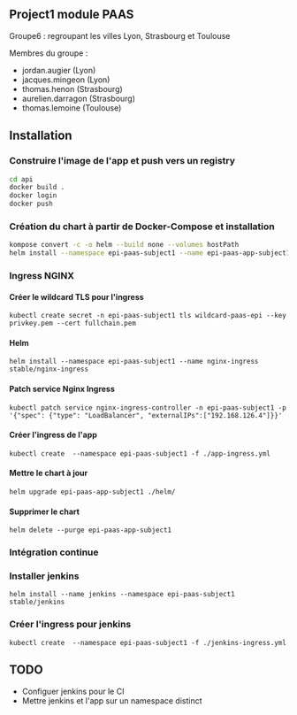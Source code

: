 ## Project1 module PAAS

Groupe6 : regroupant les villes Lyon, Strasbourg et Toulouse

Membres du groupe :

- jordan.augier (Lyon)
- jacques.mingeon (Lyon)
- thomas.henon (Strasbourg)
- aurelien.darragon (Strasbourg)
- thomas.lemoine (Toulouse)

## Installation

### Construire l'image de l'app et push vers un registry
```bash
cd api
docker build .
docker login
docker push
```

### Création du chart à partir de Docker-Compose et installation
```bash
kompose convert -c -o helm --build none --volumes hostPath
helm install --namespace epi-paas-subject1 --name epi-paas-app-subject1 ./helm/
```

### Ingress NGINX

#### Créer le wildcard TLS pour l'ingress
`kubectl create secret -n epi-paas-subject1 tls wildcard-paas-epi --key privkey.pem --cert fullchain.pem`

#### Helm
`helm install --namespace epi-paas-subject1 --name nginx-ingress stable/nginx-ingress`

#### Patch service Nginx Ingress
`kubectl patch service nginx-ingress-controller -n epi-paas-subject1 -p '{"spec": {"type": "LoadBalancer", "externalIPs":["192.168.126.4"]}}'`

#### Créer l'ingress de l'app
`kubectl create  --namespace epi-paas-subject1 -f ./app-ingress.yml`

#### Mettre le chart à jour
`helm upgrade epi-paas-app-subject1 ./helm/`

#### Supprimer le chart
`helm delete --purge epi-paas-app-subject1`

### Intégration continue

### Installer jenkins
`helm install --name jenkins --namespace epi-paas-subject1 stable/jenkins`

### Créer l'ingress pour jenkins
`kubectl create  --namespace epi-paas-subject1 -f ./jenkins-ingress.yml`

## TODO

* Configuer jenkins pour le CI
* Mettre jenkins et l'app sur un namespace distinct
